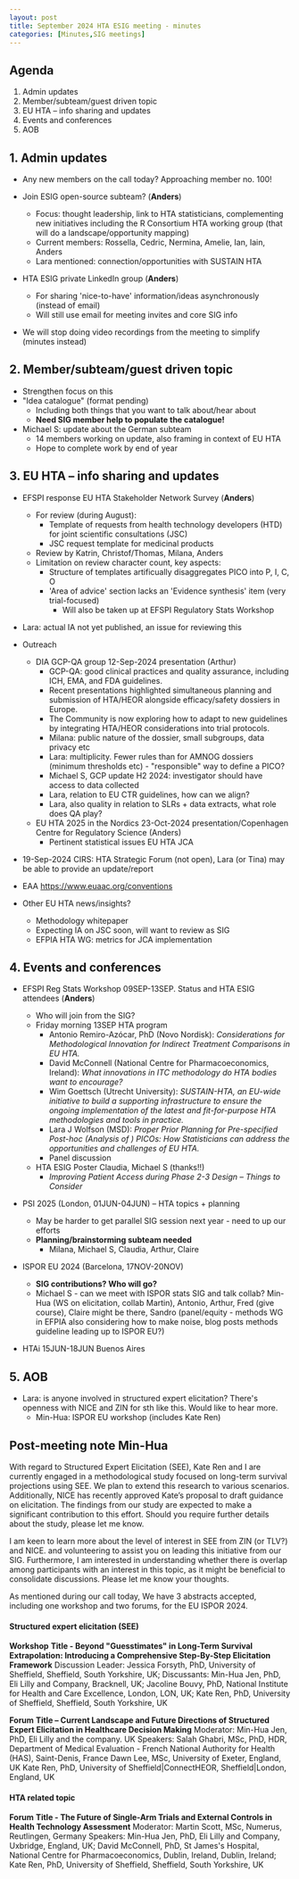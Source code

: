 ```yaml
---
layout: post
title: September 2024 HTA ESIG meeting - minutes 
categories: [Minutes,SIG meetings]
---
```


## Agenda 

1. Admin updates
2. Member/subteam/guest driven topic
3. EU HTA – info sharing and updates
4. Events and conferences
5. AOB



## 1. Admin updates

- Any new members on the call today? Approaching member no. 100!

-  Join ESIG open-source subteam? (**Anders**)
   - Focus: thought leadership, link to HTA statisticians, complementing new initiatives including the R Consortium HTA working group (that will do a landscape/opportunity mapping)
   - Current members: Rossella, Cedric, Nermina, Amelie, Ian, Iain, Anders
   - Lara mentioned: connection/opportunities with SUSTAIN HTA

- HTA ESIG private LinkedIn group (**Anders**)
  - For sharing 'nice-to-have' information/ideas asynchronously (instead of email)
  - Will still use email for meeting invites and core SIG info
  
- We will stop doing video recordings from the meeting to simplify (minutes instead)


## 2. Member/subteam/guest driven topic

- Strengthen focus on this
- "Idea catalogue" (format pending)
  - Including both things that you want to talk about/hear about
  - **Need SIG member help to populate the catalogue!**
- Michael S: update about the German subteam
  - 14 members working on update, also framing in context of EU HTA
  - Hope to complete work by end of year


## 3. EU HTA – info sharing and updates

- EFSPI response EU HTA Stakeholder Network Survey (**Anders**)
  - For review (during August):
    - Template of requests from health technology developers (HTD) for joint scientific consultations (JSC) 
    - JSC request template for medicinal products
  - Review by Katrin, Christof/Thomas, Milana, Anders
  - Limitation on review character count, key aspects:
    - Structure of templates artificually disaggregates PICO into P, I, C, O 
    - 'Area of advice' section lacks an 'Evidence synthesis' item (very trial-focused)
      - Will also be taken up at EFSPI Regulatory Stats Workshop
 - Lara: actual IA not yet published, an issue for reviewing this

- Outreach
  - DIA GCP-QA group 12-Sep-2024 presentation (Arthur)
    - GCP-QA: good clinical practices and quality assurance, including ICH, EMA, and FDA guidelines.
	- Recent presentations highlighted simultaneous planning and submission of HTA/HEOR alongside efficacy/safety dossiers in Europe.
    - The Community is now exploring how to adapt to new guidelines by integrating HTA/HEOR considerations into trial protocols.
    - Milana: public nature of the dossier, small subgroups, data privacy etc
    - Lara: multiplicity. Fewer rules than for AMNOG dossiers (minimum thresholds etc) - "responsible" way to define a PICO?
    - Michael S, GCP update H2 2024: investigator should have access to data collected
    - Lara, relation to EU CTR guidelines, how can we align?
    - Lara, also quality in relation to SLRs + data extracts, what role does QA play?
  - EU HTA  2025 in the Nordics 23-Oct-2024 presentation/Copenhagen Centre for Regulatory Science (Anders)
    - Pertinent statistical issues  EU HTA JCA
- 19-Sep-2024 CIRS: HTA Strategic Forum (not open), Lara (or Tina) may be able to provide an update/report
- EAA https://www.euaac.org/conventions  
- Other EU HTA news/insights?
  - Methodology whitepaper
  - Expecting IA on JSC soon, will want to review as SIG
  - EFPIA HTA WG: metrics for JCA implementation 


## 4. Events and conferences

- EFSPI Reg Stats Workshop 09SEP-13SEP. Status and HTA ESIG attendees (**Anders**)
  - Who will join from the SIG?
  - Friday morning 13SEP HTA program
    - Antonio Remiro-Azócar, PhD (Novo Nordisk): *Considerations for Methodological Innovation for Indirect Treatment Comparisons in EU HTA.*
    - David McConnell (National Centre for Pharmacoeconomics, Ireland): *What innovations in ITC methodology do HTA bodies want to encourage?*
    - Wim Goettsch (Utrecht University): *SUSTAIN-HTA, an EU-wide initiative to build a supporting infrastructure to ensure the ongoing implementation of the latest and fit-for-purpose HTA methodologies and tools in practice.*
    - Lara J Wolfson (MSD): *Proper Prior Planning for Pre-specified Post-hoc (Analysis of ) PICOs: How Statisticians can address the opportunities and challenges of EU HTA.*
    - Panel discussion
  - HTA ESIG Poster Claudia, Michael S (thanks!!)
    - *Improving Patient Access during Phase 2-3 Design – Things to Consider*

- PSI 2025 (London, 01JUN-04JUN) – HTA topics + planning
  - May be harder to get parallel SIG session next year - need to up our efforts
  - **Planning/brainstorming subteam needed**
    - Milana, Michael S, Claudia, Arthur, Claire
- ISPOR EU 2024 (Barcelona, 17NOV-20NOV)
  - **SIG contributions? Who will go?**
  - Michael S - can we meet with ISPOR stats SIG and talk collab? Min-Hua (WS on elicitation, collab Martin), Antonio, Arthur, Fred (give course), Claire might be there, Sandro (panel/equity - methods WG in EFPIA also considering how to make noise, blog posts methods guideline leading up to ISPOR EU?)
- HTAi 15JUN-18JUN Buenos Aires


## 5. AOB
- Lara: is anyone involved in structured expert elicitation? There's openness with NICE and ZIN for sth like this. Would like to hear more.
  - Min-Hua: ISPOR EU workshop (includes Kate Ren)
  
## Post-meeting note Min-Hua

With regard to Structured Expert Elicitation (SEE), Kate Ren and I are currently engaged in a methodological study focused on long-term survival projections using SEE. We plan to extend this research to various scenarios. Additionally, NICE has recently approved Kate’s proposal to draft guidance on elicitation. The findings from our study are expected to make a significant contribution to this effort. Should you require further details about the study, please let me know. 

I am keen to learn more about the level of interest in SEE from ZIN (or TLV?) and NICE. and volunteering to assist you on leading this initiative from our SIG. Furthermore, I am interested in understanding whether there is overlap among participants with an interest in this topic, as it might be beneficial to consolidate discussions. Please let me know your thoughts. 

As mentioned during our call today, We have 3 abstracts accepted, including one workshop and two forums, for the EU ISPOR 2024.

#### Structured expert elicitation (SEE)
**Workshop**
**Title - Beyond "Guesstimates" in Long-Term Survival Extrapolation: Introducing a Comprehensive Step-By-Step Elicitation Framework**
Discussion Leader: 
Jessica Forsyth, PhD, University of Sheffield, Sheffield, South Yorkshire, UK;
Discussants: 
Min-Hua Jen, PhD, Eli Lilly and Company, Bracknell, UK; 
Jacoline Bouvy, PhD, National Institute for Health and Care Excellence, London, LON, UK; 
Kate Ren, PhD, University of Sheffield, Sheffield, South Yorkshire, UK

**Forum**
**Title – Current Landscape and Future Directions of Structured Expert Elicitation in Healthcare Decision Making**
Moderator: 
Min-Hua Jen, PhD, Eli Lilly and the company. UK 
Speakers: 
Salah Ghabri, MSc, PhD, HDR, Department of Medical Evaluation - French National Authority for Health (HAS), Saint-Denis, France 
Dawn Lee, MSc, University of Exeter, England, UK 
Kate Ren, PhD, University of Sheffield|ConnectHEOR, Sheffield|London, England, UK 
 
#### HTA related topic 
**Forum**
**Title - The Future of Single-Arm Trials and External Controls in Health Technology Assessment**
Moderator: 
Martin Scott, MSc, Numerus, Reutlingen, Germany
Speakers: 
Min-Hua Jen, PhD, Eli Lilly and Company, Uxbridge, England, UK; 
David McConnell, PhD, St James's Hospital, National Centre for Pharmacoeconomics, Dublin, Ireland, Dublin, Ireland; 
Kate Ren, PhD, University of Sheffield, Sheffield, South Yorkshire, UK
